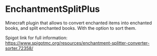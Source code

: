 # EnchantmentSplitPlus
Minecraft plugin that allows to convert enchanted items into enchanted books, and split enchanted books. With the option to sort them.

Spigot link for full information: https://www.spigotmc.org/resources/enchantment-splitter-converter-sorter.72358/
